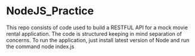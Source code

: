 # NodeJS_Practice
This repo consists of code used to build a RESTFUL API for a mock movie rental application. The code is structured keeping in mind separation of concerns. To run the application, just install latest version of Node and run the command node index.js
